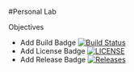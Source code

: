 #Personal Lab

Objectives 

- Add Build Badge [![Build Status](https://travis-ci.org/tinaungyin-mm/personal_lab.svg?branch=master)](https://travis-ci.org/tinaungyin-mm/personal_lab)
- Add License Badge [![LICENSE](https://img.shields.io/github/license/tinaungyin-mm/personal_lab.svg?style=flat-square)](https://github.com/tinaungyin-mm/personal_lab/blob/master/LICENSE)
- Add Release Badge [![Releases](https://img.shields.io/github/release/tinaungyin-mm/personal_lab/all.svg?style=flat-square)](https://github.com/tinaungyin-mm/personal_lab/releases)

